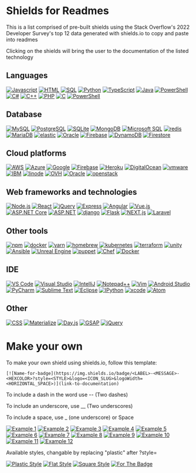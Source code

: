 # Shields for Readmes

This is a list comprised of pre-built shields using the Stack Overflow's 2022 Developer Survey's top 12 data generated with shields.io to copy and paste into readmes

Clicking on the shields will bring the user to the documentation of the listed technology

## Languages

[![Javascript](https://img.shields.io/badge/Language-JavaScript-ff0000?style=plastic&logo=JavaScript&logoWidth=10)](https://javascript.info/)
[![HTML](https://img.shields.io/badge/Language-HTML-ff8000?style=plastic&logo=HTML5&logoWidth=10)](https://html.com/)
[![SQL](https://img.shields.io/badge/Language-SQL-ffff00?style=plastic&logo=MySQL&logoWidth=10)](https://docs.oracle.com/cd/E12151_01/index.htm)
[![Python](https://img.shields.io/badge/Language-Python-80ff00?style=plastic&logo=Python&logoWidth=10)](https://docs.python.org/3/)
[![TypeScript](https://img.shields.io/badge/Language-TypeScript-00ff00?style=plastic&logo=TypeScript&logoWidth=10)](https://www.typescriptlang.org/)
[![Java](https://img.shields.io/badge/Language-Java-00ff80?style=plastic&logo=Java&logoWidth=10)](https://dev.java/learn/)
[![PowerShell](https://img.shields.io/badge/Language-Bash/Shell-00ffff?style=plastic&logo=PowerShell&logoWidth=10)](https://learn.microsoft.com/en-us/powershell/)
[![C#](https://img.shields.io/badge/Language-C#-0080ff?style=plastic&logo=Csharp&logoWidth=10)](https://learn.microsoft.com/en-us/dotnet/csharp/)
[![C++](https://img.shields.io/badge/Language-C++-0000ff?style=plastic&logo=C&logoWidth=10)](https://cplusplus.com/doc/)
[![PHP](https://img.shields.io/badge/Language-PHP-8000ff?style=plastic&logo=PHP&logoWidth=10)](https://www.php.net/docs.php)
[![C](https://img.shields.io/badge/Language-C-ff00ff?style=plastic&logo=C&logoWidth=10)](https://learn.microsoft.com/en-us/cpp/c-language/?view=msvc-170)
[![PowerShell](https://img.shields.io/badge/Language-PowerShell-ff0080?style=plastic&logo=PowerShell&logoWidth=10)](https://learn.microsoft.com/en-us/powershell/)

## Database

[![MySQL](https://img.shields.io/badge/Database-MySQL-ff0000?style=plastic&logo=MySQL&logoWidth=10)](https://dev.mysql.com/doc/)
[![PostgreSQL](https://img.shields.io/badge/Database-PostgreSQL-ff8000?style=plastic&logo=PostgreSQL&logoWidth=10)](https://www.postgresql.org/docs/)
[![SQLite](https://img.shields.io/badge/Database-SQLite-ffff00?style=plastic&logo=SQLite&logoWidth=10)](https://www.sqlite.org/index.html)
[![MongoDB](https://img.shields.io/badge/Database-MongoDB-80ff00?style=plastic&logo=MongoDB&logoWidth=10)](https://www.mongodb.com/home)
[![Microsoft SQL](https://img.shields.io/badge/Database-MicrosoftSQL-00ff00?style=plastic&logo=MicrosoftSQLServer&logoWidth=10)](https://learn.microsoft.com/en-us/sql/?view=sql-server-ver16)
[![redis](https://img.shields.io/badge/Database-redis-00ff80?style=plastic&logo=Redis&logoWidth=10)](https://redis.io/docs/)
[![MariaDB](https://img.shields.io/badge/Database-MariaDB-00ffff?style=plastic&logo=MariaDB&logoWidth=10)](https://mariadb.org/documentation/)
[![elastic](https://img.shields.io/badge/Database-Elastic-0080ff?style=plastic&logo=Elastic&logoWidth=10)](https://www.elastic.co/guide/index.html)
[![Oracle](https://img.shields.io/badge/Database-Oracle-0000ff?style=plastic&logo=Oracle&logoWidth=10)](https://docs.oracle.com/en/)
[![Firebase](https://img.shields.io/badge/Database-Firebase-8000ff?style=plastic&logo=Firebase&logoWidth=10)](https://firebase.google.com/docs)
[![DynamoDB](https://img.shields.io/badge/Database-DynamoDB-ff00ff?style=plastic&logo=AmazonDynamoDB&logoWidth=10)](https://aws.amazon.com/dynamodb/)
[![Firestore](https://img.shields.io/badge/Database-Cloud_Firestore-ff0080?style=plastic&logo=Firebase&logoWidth=10)](https://firebase.google.com/docs/firestore)

## Cloud platforms

[![AWS](https://img.shields.io/badge/Cloud-AWS-ff0000?style=plastic&logo=amazonAWS&logoWidth=10)](https://aws.amazon.com/)
[![Azure](https://img.shields.io/badge/Cloud-Azure-ff8000?style=plastic&logo=microsoftAzure&logoWidth=10)](https://azure.microsoft.com/en-us/)
[![Google](https://img.shields.io/badge/Cloud-Google-ffff00?style=plastic&logo=Google&logoWidth=10)](https://cloud.google.com/)
[![Firebase](https://img.shields.io/badge/Cloud-Firebase-80ff00?style=plastic&logo=Firebase&logoWidth=10)](https://firebase.google.com/firebase-and-gcp)
[![Heroku](https://img.shields.io/badge/Cloud-Heroku-00ff00?style=plastic&logo=Heroku&logoWidth=10)](https://devcenter.heroku.com/categories/reference)
[![DigitalOcean](https://img.shields.io/badge/Cloud-DigitalOcean-00ff80?style=plastic&logo=DigitalOcean&logoWidth=10)](https://www.digitalocean.com/)
[![vmware](https://img.shields.io/badge/Cloud-VMware-00ffff?style=plastic&logo=VMware&logoWidth=10)](https://www.vmware.com/)
[![IBM](https://img.shields.io/badge/Cloud-IBM-0080ff?style=plastic&logo=ibm&logoWidth=10)](https://www.ibm.com/cloud)
[![linode](https://img.shields.io/badge/Cloud-linode-0000ff?style=plastic&logo=Linode&logoWidth=10)](https://www.linode.com/)
[![OVH](https://img.shields.io/badge/Cloud-OVH-8000ff?style=plastic&logo=OVH&logoWidth=10)](https://docs.ovh.com/us/en/)
[![Oracle](https://img.shields.io/badge/Cloud-Oracle-ff00ff?style=plastic&logo=Oracle&logoWidth=10)](https://docs.oracle.com/en/)
[![openstack](https://img.shields.io/badge/Cloud-OpenStack-ff0080?style=plastic&logo=OpenStack&logoWidth=10)](https://www.openstack.org/)

## Web frameworks and technologies

[![Node.js](https://img.shields.io/badge/Framework-Node.js-ff0000?style=plastic&logo=Node.js&logoWidth=10)](https://nodejs.org/en/)
[![React](https://img.shields.io/badge/Framework-React.js-ff8000?style=plastic&logo=React&logoWidth=10)](https://reactjs.org/docs/getting-started.html)
[![jQuery](https://img.shields.io/badge/Framework-jQuery-ffff00?style=plastic&logo=jQuery&logoWidth=10)](hhttps://api.jquery.com/)
[![Express](https://img.shields.io/badge/Framework-Express-80ff00?style=plastic&logo=Express&logoWidth=10)](https://expressjs.com/)
[![Angular](https://img.shields.io/badge/Framework-Angular-00ff00?style=plastic&logo=Angular&logoWidth=10)](https://angular.io/)
[![Vue.js](https://img.shields.io/badge/Framework-Vue.js-00ff80?style=plastic&logo=Vue.js&logoWidth=10)](https://vuejs.org/)
[![ASP.NET Core](https://img.shields.io/badge/Framework-ASP.NET_Core-00ffff?style=plastic&logo=microsoft&logoWidth=10)](https://learn.microsoft.com/en-us/aspnet/core/?view=aspnetcore-7.0)
[![ASP.NET](https://img.shields.io/badge/Framework-ASP.NET-0080ff?style=plastic&logo=microsoft&logoWidth=10)](https://dotnet.microsoft.com/en-us/apps/aspnet)
[![django](https://img.shields.io/badge/Framework-django-0000ff?style=plastic&logo=Django&logoWidth=10)](https://www.djangoproject.com/)
[![Flask](https://img.shields.io/badge/Framework-Flask-8000ff?style=plastic&logo=Flask&logoWidth=10)](https://www.fullstackpython.com/flask.html)
[![NEXT.js](https://img.shields.io/badge/Framework-Next.js-ff00ff?style=plastic&logo=Next.js&logoWidth=10)](https://nextjs.org/)
[![Laravel](https://img.shields.io/badge/Framework-Laravel-ff0080?style=plastic&logo=Laravel&logoWidth=10)](https://laravel.com/)

## Other tools

[![npm](https://img.shields.io/badge/Tools-npm-ff0000?style=plastic&logo=npm&logoWidth=10)](https://www.npmjs.com/)
[![docker](https://img.shields.io/badge/Tools-Docker-ff8000?style=plastic&logo=Docker&logoWidth=10)](https://www.docker.com/)
[![yarn](https://img.shields.io/badge/Tools-Yarn-ffff00?style=plastic&logo=Yarn&logoWidth=10)](https://yarnpkg.com/)
[![homebrew](https://img.shields.io/badge/Tools-Homebrew-80ff00?style=plastic&logo=Homebrew&logoWidth=10)](https://brew.sh/)
[![kubernetes](https://img.shields.io/badge/Tools-Kubernetes-00ff00?style=plastic&logo=Kubernetes&logoWidth=10)](https://kubernetes.io/)
[![terraform](https://img.shields.io/badge/Tools-Terraform-00ff80?style=plastic&logo=Terraform&logoWidth=10)](https://www.terraform.io/)
[![unity](https://img.shields.io/badge/Tools-Unity-00ffff?style=plastic&logo=Unity&logoWidth=10)](https://unity.com/)
[![Ansible](https://img.shields.io/badge/Tools-Ansible-0080ff?style=plastic&logo=Ansible&logoWidth=10)](https://www.ansible.com/)
[![Unreal Engine](https://img.shields.io/badge/Tools-Unreal_Engine-0000ff?style=plastic&logo=UnrealEngine&logoWidth=10)](https://www.unrealengine.com/en-US/)
[![puppet](https://img.shields.io/badge/Tools-Puppet-8000ff?style=plastic&logo=Puppet&logoWidth=10)](https://puppet.com/)
[![Chef](https://img.shields.io/badge/Tools-Chef-ff00ff?style=plastic&logo=progress&logoWidth=10)](https://www.chef.io/)
[![Docker](https://img.shields.io/badge/Tools-Pulumi-ff0080?style=plastic&logo=Pulumi&logoWidth=10)](https://nodejs.org/enDocker)

## IDE

[![VS Code](https://img.shields.io/badge/IDE-VSCode-ff0000?style=plastic&logo=VisualStudioCode&logoWidth=10)](https://code.visualstudio.com/docs)
[![Visual Studio](https://img.shields.io/badge/IDE-Visual_Studio-ff8000?style=plastic&logo=VisualStudio&logoWidth=10)](https://visualstudio.microsoft.com/)
[![IntelliJ](https://img.shields.io/badge/IDE-IntelliJ-ffff00?style=plastic&logo=IntelliJidea&logoWidth=10)](https://www.jetbrains.com/idea/old/)
[![Notepad++](https://img.shields.io/badge/IDE-Notepad++-80ff00?style=plastic&logo=Notepadplusplus&logoWidth=10)](https://notepad-plus-plus.org/)
[![Vim](https://img.shields.io/badge/IDE-Vim-00ff00?style=plastic&logo=Vim&logoWidth=10)](https://www.vim.org/)
[![Android Studio](https://img.shields.io/badge/IDE-Android_Studio-00ff80?style=plastic&logo=AndroidStudio&logoWidth=10)](https://developer.android.com/studio/intro)
[![PyCharm](https://img.shields.io/badge/IDE-PyCharm-00ffff?style=plastic&logo=PyCharm&logoWidth=10)](https://www.jetbrains.com/lp/pycharm-anaconda/)
[![Sublime Text](https://img.shields.io/badge/IDE-SublimeText-0080ff?style=plastic&logo=SublimeText&logoWidth=10)](https://www.sublimetext.com/)
[![Eclipse](https://img.shields.io/badge/IDE-Eclipse-0000ff?style=plastic&logo=Eclipse&logoWidth=10)](https://www.eclipse.org/)
[![IPython](https://img.shields.io/badge/IDE-IPython_Jupyter-8000ff?style=plastic&logo=iPython&logoWidth=10)](https://ipython.org/)
[![xcode](https://img.shields.io/badge/IDE-Xcode-ff00ff?style=plastic&logo=apple&logoWidth=10)](https://developer.apple.com/documentation/)
[![Atom](https://img.shields.io/badge/IDE-Atom-ff0080?style=plastic&logo=Atom&logoWidth=10)](https://atom.io/)

## Other

[![CSS](https://img.shields.io/badge/Tool-CSS-ff8000?style=plastic&logo=HTML5&logoWidth=10)](https://developer.mozilla.org/en-US/docs/Web/CSS)
[![Materialize](https://img.shields.io/badge/Framework-Materialize-80ff00?style=plastic&logo=jQuery&logoWidth=10)](https://materializecss.com/)
[![Day.js](https://img.shields.io/badge/Package-Dayjs-ff0000?style=plastic&logo=VisualStudio&logoWidth=10)](https://day.js.org/)
[![GSAP](https://img.shields.io/badge/Package-GSAP-ff8000?style=plastic&logo=VisualStudio&logoWidth=10)](https://https://greensock.com/gsap/)
[![jQuery](https://img.shields.io/badge/Framework-jQuery-ffff00?style=plastic&logo=jQuery&logoWidth=10)](hhttps://api.jquery.com/)

# Make your own

To make your own shield using shields.io, follow this template:

`[![Name-for-badge](https://img.shields.io/badge/<LABEL>-<MESSAGE>-<HEXCOLOR>?style=<STYLE>&logo=<ICON_SLUG>&logoWidth=<HORIZONTAL_SPACE>)](link-to-documentation)`

To include a dash in the word use -- (Two dashes)

To include an underscore, use \_\_ (Two underscores)

To include a space, use \_ (one underscore) or Space

[![Example 1](https://img.shields.io/badge/Example-One-ff0000?style=&logo=&logoWidth=10)](https://)
[![Example 2](https://img.shields.io/badge/Example-Two-ff8000?style=&logo=&logoWidth=10)](https://)
[![Example 3](https://img.shields.io/badge/Example-Three-ffff00?style=&logo=&logoWidth=10)](https://)
[![Example 4](https://img.shields.io/badge/Example-Four-80ff00?style=&logo=&logoWidth=10)](https://)
[![Example 5](https://img.shields.io/badge/Example-Five-00ff00?style=&logo=&logoWidth=10)](https://)
[![Example 6](https://img.shields.io/badge/Example-Six-00ff80?style=&logo=&logoWidth=10)](https://)
[![Example 7](https://img.shields.io/badge/Example-Seven-00ffff?style=&logo=&logoWidth=10)](https://)
[![Example 8](https://img.shields.io/badge/Example-Eight-0080ff?style=&logo=&logoWidth=10)](https://)
[![Example 9](https://img.shields.io/badge/Example-Nine-0000ff?style=&logo=&logoWidth=10)](https://)
[![Example 10](https://img.shields.io/badge/Example-Ten-8000ff?style=&logo=&logoWidth=10)](https://)
[![Example 11](https://img.shields.io/badge/Example-Eleven-ff00ff?style=&logo=&logoWidth=10)](https://)
[![Example 12](https://img.shields.io/badge/Example-Twelve-ff0080?style=&logo=&logoWidth=10)](https://)

Available styles, changable by replacing "plastic" after ?style=

[![Plastic Style](https://img.shields.io/badge/style-plastic-ff0000?style=plastic)](https://)
[![Flat Style](https://img.shields.io/badge/style-flat-ff0000?style=flat)](https://)
[![Square Style](https://img.shields.io/badge/style-flat_square-ff0000?style=flat-square)](https://)
[![For The Badge](https://img.shields.io/badge/style-for_the_badge-ff0000?style=for-the-badge)](https://)
